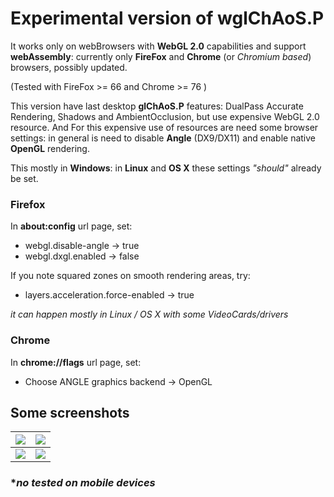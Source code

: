 # Experimental version of wglChAoS.P

It works only on webBrowsers with **WebGL 2.0** capabilities and support **webAssembly**: currently only **FireFox** and **Chrome** (or *Chromium based*) browsers, possibly updated.

(Tested with FireFox >= 66 and Chrome >= 76 )

This version have last desktop **glChAoS.P** features: DualPass Accurate Rendering, Shadows and AmbientOcclusion, but use expensive WebGL 2.0 resource. And For this expensive use of resources are need  some browser settings: in general is need to disable **Angle** (DX9/DX11) and enable native **OpenGL** rendering.

This mostly in **Windows**: in **Linux** and **OS X** these settings *"should"* already be set.

### Firefox

In **about:config** url page, set:
 - webgl.disable-angle -> true
 - webgl.dxgl.enabled -> false

 If you note squared zones on smooth rendering areas, try: 
 - layers.acceleration.force-enabled -> true

 *it can happen mostly in Linux / OS X with some VideoCards/drivers*
 

### Chrome
In **chrome://flags** url page, set:
 - Choose ANGLE graphics backend -> OpenGL

## Some screenshots

| ![](https://brutpitt.github.io/glChAoS.P/wglChAoSP/ssShot1.jpg) | ![](https://brutpitt.github.io/glChAoS.P/wglChAoSP/ssShot2.jpg)|
| :---: | :---: |
| ![](https://brutpitt.github.io/glChAoS.P/wglChAoSP/ssShot3.jpg) | ![](https://brutpitt.github.io/glChAoS.P/wglChAoSP/ssShot4.jpg)|

### **no tested on mobile devices*